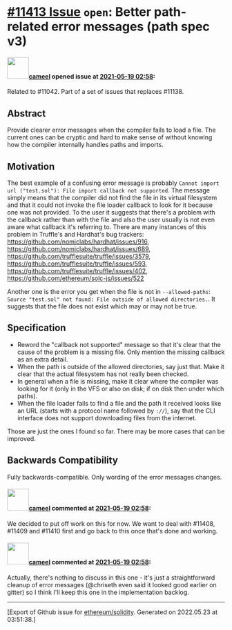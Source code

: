 # [\#11413 Issue](https://github.com/ethereum/solidity/issues/11413) `open`: Better path-related error messages (path spec v3)

#### <img src="https://avatars.githubusercontent.com/u/137030?v=4" width="50">[cameel](https://github.com/cameel) opened issue at [2021-05-19 02:58](https://github.com/ethereum/solidity/issues/11413):

Related to #11042.
Part of a set of issues that replaces #11138.

## Abstract
Provide clearer error messages when the compiler fails to load a file. The current ones can be cryptic and hard to make sense of without knowing how the compiler internally handles paths and imports.

## Motivation
The best example of a confusing error message is probably `Cannot import url ("test.sol"): File import callback not supported`. The message simply means that the compiler did not find the file in its virtual filesystem and that it could not invoke the file loader callback to look for it because one was not provided. To the user it suggests that there's a problem with the callback rather than with the file and also the user usually is not even aware what callback it's referring to. There are many instances of this problem in Truffle's and Hardhat's bug trackers: https://github.com/nomiclabs/hardhat/issues/916, https://github.com/nomiclabs/hardhat/issues/689, https://github.com/trufflesuite/truffle/issues/3579, https://github.com/trufflesuite/truffle/issues/593, https://github.com/trufflesuite/truffle/issues/402, https://github.com/ethereum/solc-js/issues/522

Another one is the error you get when the file is not in `--allowed-paths`: `Source "test.sol" not found: File outside of allowed directories.`. It suggests that the file does not exist which may or may not be true.

## Specification
- Reword the "callback not supported" message so that it's clear that the cause of the problem is a missing file. Only mention the missing callback as an extra detail.
- When the path is outside of the allowed directories, say just that. Make it clear that the actual filesystem has not really been checked.
- In general when a file is missing, make it clear where the compiler was looking for it (only in the VFS or also on disk; if on disk then under which paths).
- When the file loader fails to find a file and the path it received looks like an URL (starts with a protocol name followed by `://`), say that the CLI interface does not support downloading files from the internet.

Those are just the ones I found so far. There may be more cases that can be improved.

## Backwards Compatibility
Fully backwards-compatible. Only wording of the error messages changes.


#### <img src="https://avatars.githubusercontent.com/u/137030?v=4" width="50">[cameel](https://github.com/cameel) commented at [2021-05-19 02:58](https://github.com/ethereum/solidity/issues/11413#issuecomment-849739830):

We decided to put off work on this for now. We want to deal with #11408, #11409 and #11410 first and go back to this once that's done and working.

#### <img src="https://avatars.githubusercontent.com/u/137030?v=4" width="50">[cameel](https://github.com/cameel) commented at [2021-05-19 02:58](https://github.com/ethereum/solidity/issues/11413#issuecomment-849742767):

Actually, there's nothing to discuss in this one - it's just a straightforward cleanup of error messages (@chriseth even said it looked good earlier on gitter) so I think I'll keep this one in the implementation backlog.


-------------------------------------------------------------------------------



[Export of Github issue for [ethereum/solidity](https://github.com/ethereum/solidity). Generated on 2022.05.23 at 03:51:38.]
